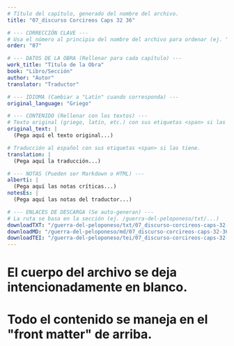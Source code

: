 ```yaml
---
# Título del capítulo, generado del nombre del archivo.
title: "07_discurso Corcireos Caps 32 36"

# --- CORRECCIÓN CLAVE ---
# Usa el número al principio del nombre del archivo para ordenar (ej. "05" de "05_conflicto...")
order: "07"

# --- DATOS DE LA OBRA (Rellenar para cada capítulo) ---
work_title: "Título de la Obra"
book: "Libro/Sección"
author: "Autor"
translator: "Traductor"

# --- IDIOMA (Cambiar a "Latín" cuando corresponda) ---
original_language: "Griego"

# --- CONTENIDO (Rellenar con los textos) ---
# Texto original (griego, latín, etc.) con sus etiquetas <span> si las tiene.
original_text: |
  (Pega aquí el texto original...)

# Traducción al español con sus etiquetas <span> si las tiene.
translation: |
  (Pega aquí la traducción...)

# --- NOTAS (Pueden ser Markdown o HTML) ---
alberti: |
  (Pega aquí las notas críticas...)
notesEs: |
  (Pega aquí las notas del traductor...)

# --- ENLACES DE DESCARGA (Se auto-generan) ---
# La ruta se basa en la sección (ej. /guerra-del-peloponeso/txt/...)
downloadTXT: "/guerra-del-peloponeso/txt/07_discurso-corcireos-caps-32-36.txt"
downloadMD: "/guerra-del-peloponeso/md/07_discurso-corcireos-caps-32-36.md"
downloadTEI: "/guerra-del-peloponeso/tei/07_discurso-corcireos-caps-32-36.xml"
---
```

# El cuerpo del archivo se deja intencionadamente en blanco.
# Todo el contenido se maneja en el "front matter" de arriba.